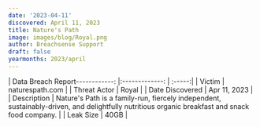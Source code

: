 ```yaml
---
date: '2023-04-11'
discovered: April 11, 2023
title: Nature's Path
image: images/blog/Royal.png
author: Breachsense Support
draft: false
yearmonths: 2023/april
---
```


| Data Breach Report------------:     |:-------------:    | :-----:|
| Victim      | naturespath.com      | 
| Threat Actor      | Royal      | 
| Date Discovered      | Apr 11, 2023      | 
| Description      | Nature's Path is a family-run, fiercely independent, sustainably-driven, and delightfully nutritious organic breakfast and snack food company.      | 
| Leak Size      | 40GB      | 

